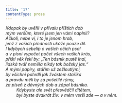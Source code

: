 ```yaml
---
title: '17'
contentType: prose
---
```


_Kdopak by uvěřil v přívalu příštích dob  
mým veršům, které jsem jen vámi naplnil?  
Ačkoli, nebe ví, i to je jenom hrob,  
jenž z vašich předností ukáže pouze díl.  
I kdybych sebelíp o vašich očích psal  
a v písni vypočet počet všech vašich krás,  
příští věk řekl by: „Ten básník pustě lhal,  
lidská tvář neměla nikdy tak božský jas.“  
A mými papíry, stářím už zežloutlými,  
by všichni pohrdli jak žvástem staříka  
a pravdu měli by za pošetilé rýmy,  
za píseň z dávných dob a zápal básníka.  
         Kdybyste ale svět přesvědčil dítětem,  
         byl byste dvakrát živ: v mém verši zde — a v něm._
